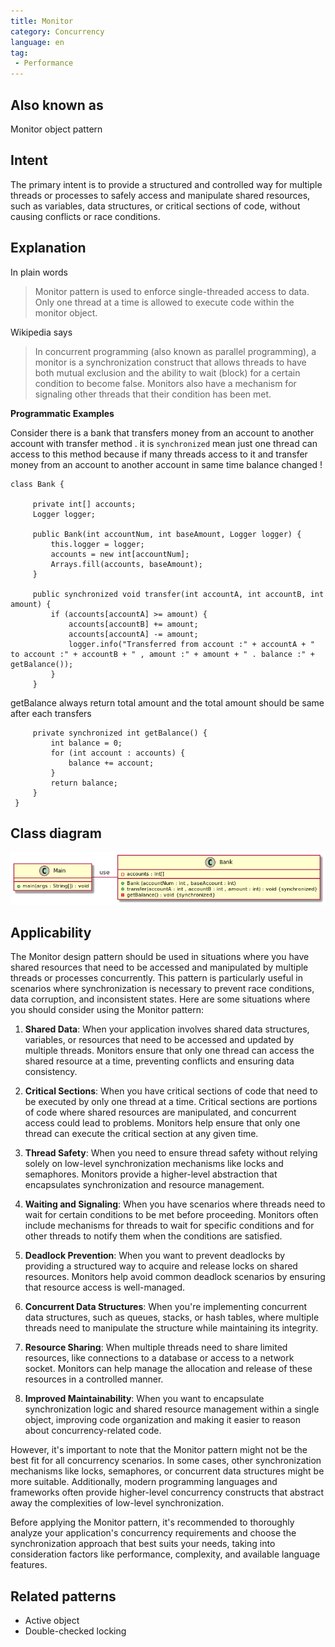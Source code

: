 ```yaml
---
title: Monitor
category: Concurrency
language: en
tag:
 - Performance
---
```


## Also known as

Monitor object pattern

## Intent

The primary intent is to provide a structured and controlled way for multiple threads or processes to safely access and 
manipulate shared resources, such as variables, data structures, or critical sections of code, without causing conflicts 
or race conditions.

## Explanation

In plain words

> Monitor pattern is used to enforce single-threaded access to data. Only one thread at a time is allowed to execute code within the monitor object.

Wikipedia says

> In concurrent programming (also known as parallel programming), a monitor is a synchronization construct that allows threads to have both mutual exclusion and the ability to wait (block) for a certain condition to become false. Monitors also have a mechanism for signaling other threads that their condition has been met.

**Programmatic Examples**

Consider there is a bank that transfers money from an account to another account with transfer method . it is `synchronized` mean just one thread can access to this method because if many threads access to it and transfer money from an account to another account in same time balance changed !   
 
```
class Bank {

     private int[] accounts;
     Logger logger;
 
     public Bank(int accountNum, int baseAmount, Logger logger) {
         this.logger = logger;
         accounts = new int[accountNum];
         Arrays.fill(accounts, baseAmount);
     }
 
     public synchronized void transfer(int accountA, int accountB, int amount) {
         if (accounts[accountA] >= amount) {
             accounts[accountB] += amount;
             accounts[accountA] -= amount;
             logger.info("Transferred from account :" + accountA + " to account :" + accountB + " , amount :" + amount + " . balance :" + getBalance());
         }
     }
```

getBalance always return total amount and the total amount should be same after each transfers 

```
     private synchronized int getBalance() {
         int balance = 0;
         for (int account : accounts) {
             balance += account;
         }
         return balance;
     }
 }
```

## Class diagram
![alt text](./etc/monitor.urm.png "Monitor class diagram")

## Applicability

The Monitor design pattern should be used in situations where you have shared resources that need to be accessed and 
manipulated by multiple threads or processes concurrently. This pattern is particularly useful in scenarios where 
synchronization is necessary to prevent race conditions, data corruption, and inconsistent states. Here are some 
situations where you should consider using the Monitor pattern:

1. **Shared Data**: When your application involves shared data structures, variables, or resources that need to be accessed and updated by multiple threads. Monitors ensure that only one thread can access the shared resource at a time, preventing conflicts and ensuring data consistency.

2. **Critical Sections**: When you have critical sections of code that need to be executed by only one thread at a time. Critical sections are portions of code where shared resources are manipulated, and concurrent access could lead to problems. Monitors help ensure that only one thread can execute the critical section at any given time.

3. **Thread Safety**: When you need to ensure thread safety without relying solely on low-level synchronization mechanisms like locks and semaphores. Monitors provide a higher-level abstraction that encapsulates synchronization and resource management.

4. **Waiting and Signaling**: When you have scenarios where threads need to wait for certain conditions to be met before proceeding. Monitors often include mechanisms for threads to wait for specific conditions and for other threads to notify them when the conditions are satisfied.

5. **Deadlock Prevention**: When you want to prevent deadlocks by providing a structured way to acquire and release locks on shared resources. Monitors help avoid common deadlock scenarios by ensuring that resource access is well-managed.

6. **Concurrent Data Structures**: When you're implementing concurrent data structures, such as queues, stacks, or hash tables, where multiple threads need to manipulate the structure while maintaining its integrity.

7. **Resource Sharing**: When multiple threads need to share limited resources, like connections to a database or access to a network socket. Monitors can help manage the allocation and release of these resources in a controlled manner.

8. **Improved Maintainability**: When you want to encapsulate synchronization logic and shared resource management within a single object, improving code organization and making it easier to reason about concurrency-related code.

However, it's important to note that the Monitor pattern might not be the best fit for all concurrency scenarios. In 
some cases, other synchronization mechanisms like locks, semaphores, or concurrent data structures might be more 
suitable. Additionally, modern programming languages and frameworks often provide higher-level concurrency constructs 
that abstract away the complexities of low-level synchronization.

Before applying the Monitor pattern, it's recommended to thoroughly analyze your application's concurrency requirements 
and choose the synchronization approach that best suits your needs, taking into consideration factors like performance, 
complexity, and available language features.

## Related patterns

* Active object
* Double-checked locking
